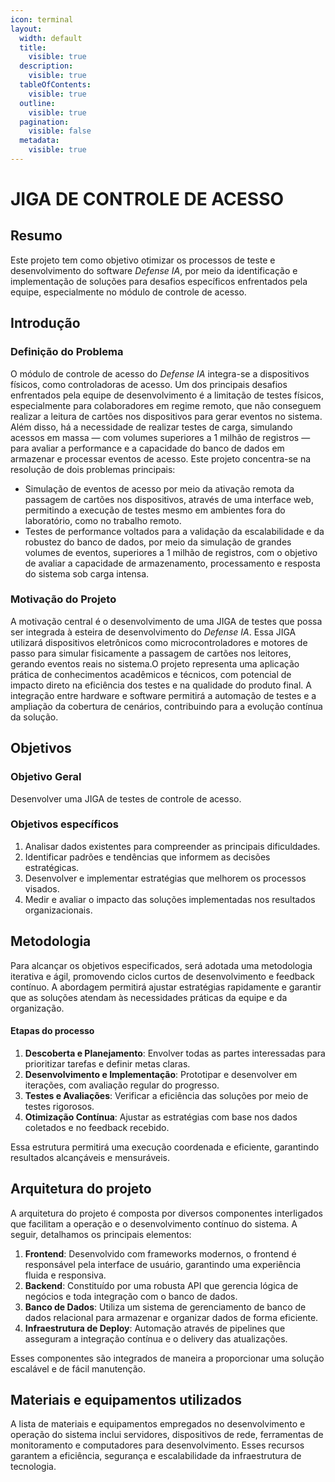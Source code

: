 ```yaml
---
icon: terminal
layout:
  width: default
  title:
    visible: true
  description:
    visible: true
  tableOfContents:
    visible: true
  outline:
    visible: true
  pagination:
    visible: false
  metadata:
    visible: true
---
```


# JIGA DE CONTROLE DE ACESSO

## Resumo

Este projeto tem como objetivo otimizar os processos de teste e desenvolvimento do software _Defense IA_, por meio da identificação e implementação de soluções para desafios específicos enfrentados pela equipe, especialmente no módulo de controle de acesso.

## Introdução

### Definição do Problema

O módulo de controle de acesso do _Defense IA_ integra-se a dispositivos físicos, como controladoras de acesso. Um dos principais desafios enfrentados pela equipe de desenvolvimento é a limitação de testes físicos, especialmente para colaboradores em regime remoto, que não conseguem realizar a leitura de cartões nos dispositivos para gerar eventos no sistema. Além disso, há a necessidade de realizar testes de carga, simulando acessos em massa — com volumes superiores a 1 milhão de registros — para avaliar a performance e a capacidade do banco de dados em armazenar e processar eventos de acesso. Este projeto concentra-se na resolução de dois problemas principais:

* Simulação de eventos de acesso por meio da ativação remota da passagem de cartões nos dispositivos,  através de uma interface web, permitindo a execução de testes mesmo em ambientes fora do laboratório, como no trabalho remoto.
* Testes de performance voltados para a validação da escalabilidade e da robustez do banco de dados, por meio da simulação de grandes volumes de eventos, superiores a 1 milhão de registros, com o objetivo de avaliar a capacidade de armazenamento, processamento e resposta do sistema sob carga intensa.



### Motivação do Projeto

A motivação central é o desenvolvimento de uma JIGA de testes que possa ser integrada à esteira de desenvolvimento do _Defense IA_. Essa JIGA utilizará dispositivos eletrônicos como microcontroladores e motores de passo para simular fisicamente a passagem de cartões nos leitores, gerando eventos reais no sistema.O projeto representa uma aplicação prática de conhecimentos acadêmicos e técnicos, com potencial de impacto direto na eficiência dos testes e na qualidade do produto final. A integração entre hardware e software permitirá a automação de testes e a ampliação da cobertura de cenários, contribuindo para a evolução contínua da solução.

## Objetivos

### Objetivo Geral

Desenvolver uma JIGA de testes de controle de acesso.

### Objetivos específicos

1. Analisar dados existentes para compreender as principais dificuldades.
2. Identificar padrões e tendências que informem as decisões estratégicas.
3. Desenvolver e implementar estratégias que melhorem os processos visados.
4. Medir e avaliar o impacto das soluções implementadas nos resultados organizacionais.

## Metodologia

Para alcançar os objetivos especificados, será adotada uma metodologia iterativa e ágil, promovendo ciclos curtos de desenvolvimento e feedback contínuo. A abordagem permitirá ajustar estratégias rapidamente e garantir que as soluções atendam às necessidades práticas da equipe e da organização.

#### Etapas do processo

1. **Descoberta e Planejamento**: Envolver todas as partes interessadas para prioritizar tarefas e definir metas claras.
2. **Desenvolvimento e Implementação**: Prototipar e desenvolver em iterações, com avaliação regular do progresso.
3. **Testes e Avaliações**: Verificar a eficiência das soluções por meio de testes rigorosos.
4. **Otimização Contínua**: Ajustar as estratégias com base nos dados coletados e no feedback recebido.

Essa estrutura permitirá uma execução coordenada e eficiente, garantindo resultados alcançáveis e mensuráveis.

## Arquitetura do projeto

A arquitetura do projeto é composta por diversos componentes interligados que facilitam a operação e o desenvolvimento contínuo do sistema. A seguir, detalhamos os principais elementos:

1. **Frontend**: Desenvolvido com frameworks modernos, o frontend é responsável pela interface de usuário, garantindo uma experiência fluida e responsiva.
2. **Backend**: Constituído por uma robusta API que gerencia lógica de negócios e toda integração com o banco de dados.
3. **Banco de Dados**: Utiliza um sistema de gerenciamento de banco de dados relacional para armazenar e organizar dados de forma eficiente.
4. **Infraestrutura de Deploy**: Automação através de pipelines que asseguram a integração contínua e o delivery das atualizações.

Esses componentes são integrados de maneira a proporcionar uma solução escalável e de fácil manutenção.

## Materiais e equipamentos utilizados

A lista de materiais e equipamentos empregados no desenvolvimento e operação do sistema inclui servidores, dispositivos de rede, ferramentas de monitoramento e computadores para desenvolvimento. Esses recursos garantem a eficiência, segurança e escalabilidade da infraestrutura de tecnologia.
